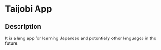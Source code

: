 # Taijobi App

## Description

It is a lang app for learning Japanese and potentially other languages in the future.
